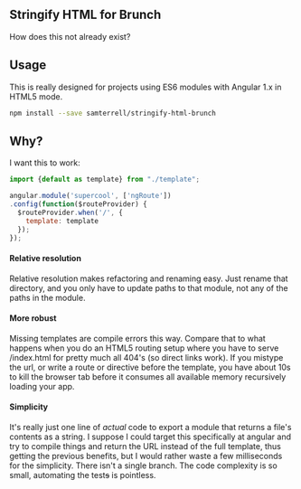 Stringify HTML for Brunch
---

How does this not already exist?

## Usage
This is really designed for projects using ES6 modules
with Angular 1.x in HTML5 mode.
```bash
npm install --save samterrell/stringify-html-brunch
```

## Why?
I want this to work:
```javascript
import {default as template} from "./template";

angular.module('supercool', ['ngRoute'])
.config(function($routeProvider) {
  $routeProvider.when('/', {
    template: template
  });
});
```
#### Relative resolution
Relative resolution makes refactoring and renaming easy.
Just rename that directory, and you only have to update
paths to that module, not any of the paths in the module.

#### More robust
Missing templates are compile errors this way. Compare
that to what happens when you do an HTML5 routing setup
where you have to serve /index.html for pretty much all
404's (so direct links work). If you mistype the url,
or write a route or directive before the template, you
have about 10s to kill the browser tab before it consumes
all available memory recursively loading your app.

#### Simplicity
It's really just one line of *actual* code to export a
module that returns a file's contents as a string. I
suppose I could target this specifically at angular and
try to compile things and return the URL instead of the
full template, thus getting the previous benefits, but I
would rather waste a few milliseconds for the simplicity.
There isn't a single branch. The code complexity is so
small, automating the test~~s~~ is pointless.
